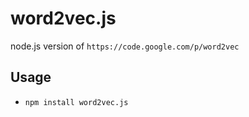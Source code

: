 # word2vec.js
node.js version of `https://code.google.com/p/word2vec`

## Usage

- `npm install word2vec.js`


